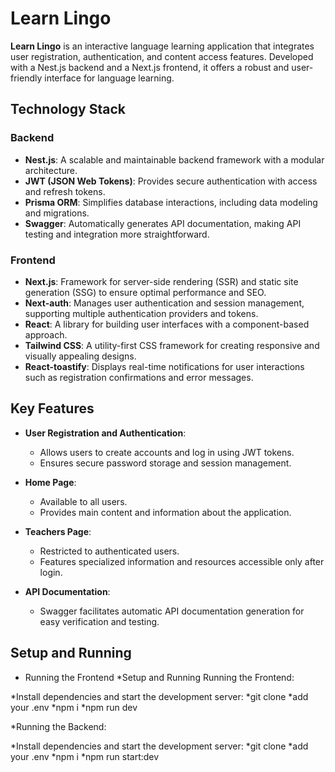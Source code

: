 # Learn Lingo

**Learn Lingo** is an interactive language learning application that integrates user registration, authentication, and content access features. Developed with a Nest.js backend and a Next.js frontend, it offers a robust and user-friendly interface for language learning.

## Technology Stack

### Backend

- **Nest.js**: A scalable and maintainable backend framework with a modular architecture.
- **JWT (JSON Web Tokens)**: Provides secure authentication with access and refresh tokens.
- **Prisma ORM**: Simplifies database interactions, including data modeling and migrations.
- **Swagger**: Automatically generates API documentation, making API testing and integration more straightforward.

### Frontend

- **Next.js**: Framework for server-side rendering (SSR) and static site generation (SSG) to ensure optimal performance and SEO.
- **Next-auth**: Manages user authentication and session management, supporting multiple authentication providers and tokens.
- **React**: A library for building user interfaces with a component-based approach.
- **Tailwind CSS**: A utility-first CSS framework for creating responsive and visually appealing designs.
- **React-toastify**: Displays real-time notifications for user interactions such as registration confirmations and error messages.

## Key Features

- **User Registration and Authentication**:
  - Allows users to create accounts and log in using JWT tokens.
  - Ensures secure password storage and session management.

- **Home Page**:
  - Available to all users.
  - Provides main content and information about the application.

- **Teachers Page**:
  - Restricted to authenticated users.
  - Features specialized information and resources accessible only after login.

- **API Documentation**:
  - Swagger facilitates automatic API documentation generation for easy verification and testing.

## Setup and Running

* Running the Frontend
*Setup and Running
Running the Frontend:

*Install dependencies and start the development server:
*git clone <repository-url>
*add your .env
*npm i 
*npm run dev

*Running the Backend:

*Install dependencies and start the development server:
*git clone <repository-url>
*add your .env
*npm i 
*npm run start:dev

